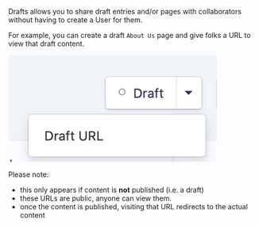 Drafts allows you to share draft entries and/or pages with collaborators without having to create a User for them.

For example, you can create a draft `About Us` page and give folks a URL to view that draft content.

![screenshot](https://raw.githubusercontent.com/transformstudios/statamic-drafts/master/draft-url.png "Drafts Screenshot")

Please note:

* this only appears if content is **not** published (i.e. a draft)
* these URLs are public, anyone can view them.
* once the content is published, visiting that URL redirects to the actual content
